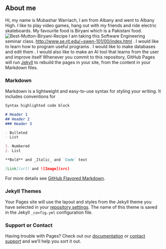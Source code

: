 ## About me

Hi, my name is Mubashar Warriach, I am from Albany and went to Albany High. I like to play video games, hang out with my friends and ride electric skateboards. 
My favourite food is Biryani which is a Pakistani food.![Best-Mutton-Biryani-Recipe](https://user-images.githubusercontent.com/89494992/135136050-935a8cc5-c291-4155-87b8-2eeca71f93b6.jpg)
I am taking this Software Engineering seminar class. http://www.se.rit.edu/~swen-101/00/index.html
. I would like to learn how to program useful programs
. I would like to make databases and edit them
. I would also like to make an AI tool that learns from the user and improve itself 
Whenever you commit to this repository, GitHub Pages will run [Jekyll](https://jekyllrb.com/) to rebuild the pages in your site, from the content in your Markdown files.

### Markdown

Markdown is a lightweight and easy-to-use syntax for styling your writing. It includes conventions for

```markdown
Syntax highlighted code block

# Header 1
## Header 2
### Header 3

- Bulleted
- List

1. Numbered
2. List

**Bold** and _Italic_ and `Code` text

[Link](url) and ![Image](src)
```

For more details see [GitHub Flavored Markdown](https://guides.github.com/features/mastering-markdown/).

### Jekyll Themes

Your Pages site will use the layout and styles from the Jekyll theme you have selected in your [repository settings](https://github.com/yarwarr/SWEN-101/settings/pages). The name of this theme is saved in the Jekyll `_config.yml` configuration file.

### Support or Contact

Having trouble with Pages? Check out our [documentation](https://docs.github.com/categories/github-pages-basics/) or [contact support](https://support.github.com/contact) and we’ll help you sort it out.
